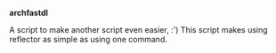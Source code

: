 **archfastdl**

A script to make another script even easier, :') This script makes using reflector as simple as using one command.